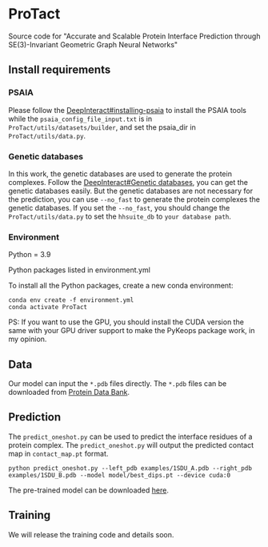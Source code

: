 # ProTact

Source code for "Accurate and Scalable Protein Interface Prediction through SE(3)-Invariant Geometric Graph Neural Networks"

## Install requirements

### PSAIA

Please follow the [DeepInteract#installing-psaia](https://github.com/BioinfoMachineLearning/DeepInteract#installing-psaia) to install the PSAIA tools while the ```psaia_config_file_input.txt``` is in ```ProTact/utils/datasets/builder```, and set the psaia_dir in ```ProTact/utils/data.py```.

### Genetic databases

In this work, the genetic databases are used to generate the protein complexes.
Follow the [DeepInteract#Genetic databases](https://github.com/BioinfoMachineLearning/DeepInteract#genetic-databases),
you can get the genetic databases easily.
But the genetic databases are not necessary for the prediction, you can use ```--no_fast``` to generate the protein complexes the genetic databases.
If you set the ```--no_fast```, you should change the ```ProTact/utils/data.py``` to set the ```hhsuite_db``` to ```your database path```.

### Environment

Python = 3.9

Python packages listed in environment.yml

To install all the Python packages, create a new conda environment:

```
conda env create -f environment.yml
conda activate ProTact
```
PS: If you want to use the GPU, you should install the CUDA version the same with your GPU driver support to make the PyKeops package work, in my opinion.

## Data

Our model can input the ```*.pdb``` files directly. The ```*.pdb``` files can be downloaded from [Protein Data Bank](https://www.rcsb.org/).

## Prediction

The ```predict_oneshot.py``` can be used to predict the interface residues of a protein complex. The ```predict_oneshot.py``` will output the predicted contact map in ```contact_map.pt``` format.

```
python predict_oneshot.py --left_pdb examples/1SDU_A.pdb --right_pdb examples/1SDU_B.pdb --model model/best_dips.pt --device cuda:0
```

The pre-trained model can be downloaded [here](https://drive.google.com/drive/folders/1VGF8jsCN4-MXpZ52V6u7SzbJBl0VB4sF?usp=share_link).

## Training

We will release the training code and details soon.

